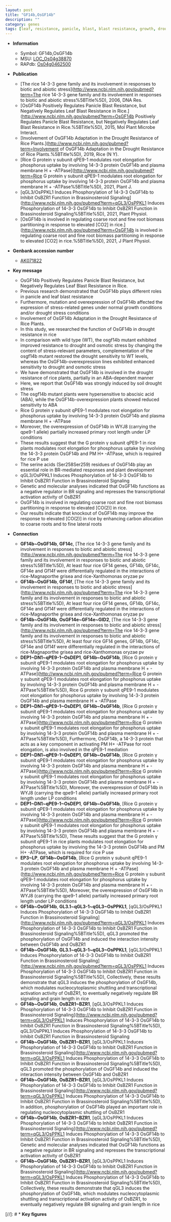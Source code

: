 ```yaml
---
layout: post
title: "GF14b,OsGF14b"
description: ""
category: genes
tags: [leaf, resistance, panicle, blast, blast resistance, growth, drought, stress, abscisic acid, ABA, drought stress, drought resistance, drought sensitivity, drought stress , root, root elongation, plasma membrane, primary root, phosphorus, root length, development, plant development, brassinosteroid,  BR , Brassinosteroid, BR signaling, Brassinosteroid Signaling, biomass, lateral root]
---
```


* **Information**  
    + Symbol: GF14b,OsGF14b  
    + MSU: [LOC_Os04g38870](http://rice.uga.edu/cgi-bin/ORF_infopage.cgi?orf=LOC_Os04g38870)  
    + RAPdb: [Os04g0462500](http://rapdb.dna.affrc.go.jp/viewer/gbrowse_details/irgsp1?name=Os04g0462500)  

* **Publication**  
    + [The rice 14-3-3 gene family and its involvement in responses to biotic and abiotic stress](http://www.ncbi.nlm.nih.gov/pubmed?term=The rice 14-3-3 gene family and its involvement in responses to biotic and abiotic stress%5BTitle%5D), 2006, DNA Res.
    + [OsGF14b Positively Regulates Panicle Blast Resistance, but Negatively Regulates Leaf Blast Resistance in Rice.](http://www.ncbi.nlm.nih.gov/pubmed?term=OsGF14b Positively Regulates Panicle Blast Resistance, but Negatively Regulates Leaf Blast Resistance in Rice.%5BTitle%5D), 2015, Mol Plant Microbe Interact.
    + [Involvement of OsGF14b Adaptation in the Drought Resistance of Rice Plants.](http://www.ncbi.nlm.nih.gov/pubmed?term=Involvement of OsGF14b Adaptation in the Drought Resistance of Rice Plants.%5BTitle%5D), 2019, Rice (N Y).
    + [Rice G protein γ subunit qPE9-1 modulates root elongation for phosphorus uptake by involving 14-3-3 protein OsGF14b and plasma membrane H + -ATPase](http://www.ncbi.nlm.nih.gov/pubmed?term=Rice G protein γ subunit qPE9-1 modulates root elongation for phosphorus uptake by involving 14-3-3 protein OsGF14b and plasma membrane H + -ATPase%5BTitle%5D), 2021, Plant J.
    + [qGL3/OsPPKL1 Induces Phosphorylation of 14-3-3 OsGF14b to Inhibit OsBZR1 Function in Brassinosteroid Signaling](http://www.ncbi.nlm.nih.gov/pubmed?term=qGL3/OsPPKL1 Induces Phosphorylation of 14-3-3 OsGF14b to Inhibit OsBZR1 Function in Brassinosteroid Signaling%5BTitle%5D), 2021, Plant Physiol.
    + [OsGF14b is involved in regulating coarse root and fine root biomass partitioning in response to elevated [CO2] in rice.](http://www.ncbi.nlm.nih.gov/pubmed?term=OsGF14b is involved in regulating coarse root and fine root biomass partitioning in response to elevated [CO2] in rice.%5BTitle%5D), 2021, J Plant Physiol.

* **Genbank accession number**  
    + [AK071822](http://www.ncbi.nlm.nih.gov/nuccore/AK071822)

* **Key message**  
    + OsGF14b Positively Regulates Panicle Blast Resistance, but Negatively Regulates Leaf Blast Resistance in Rice.
    + Previous research demonstrated that OsGF14b plays different roles in panicle and leaf blast resistance
    + Furthermore, mutation and overexpression of OsGF14b affected the expression of stress-related genes under normal growth conditions and/or drought stress conditions
    + Involvement of OsGF14b Adaptation in the Drought Resistance of Rice Plants.
    + In this study, we researched the function of OsGF14b in drought resistance in rice
    + In comparison with wild type (WT), the osgf14b mutant exhibited improved resistance to drought and osmotic stress by changing the content of stress-relevant parameters, complementation of the osgf14b mutant restored the drought sensitivity to WT levels, whereas the OsGF14b-overexpression lines exhibited enhanced sensitivity to drought and osmotic stress
    + We have demonstrated that OsGF14b is involved in the drought resistance of rice plants, partially in an ABA-dependent manner
    + Here, we report that OsGF14b was strongly induced by soil drought stress
    + The osgf14b mutant plants were hypersensitive to abscisic acid (ABA), while the OsGF14b-overexpression plants showed reduced sensitivity to ABA
    + Rice G protein γ subunit qPE9-1 modulates root elongation for phosphorus uptake by involving 14-3-3 protein OsGF14b and plasma membrane H + -ATPase
    + Moreover, the overexpression of OsGF14b in WYJ8 (carrying the qpe9-1 allele) partially increased primary root length under LP conditions
    + These results suggest that the G protein γ subunit qPE9-1 in rice plants modulates root elongation for phosphorus uptake by involving the 14-3-3 protein OsGF14b and PM H+ -ATPase, which is required for rice P use
    + The serine acids (Ser258Ser259) residues of OsGF14b play an essential role in BR-mediated responses and plant development
    + qGL3/OsPPKL1 Induces Phosphorylation of 14-3-3 OsGF14b to Inhibit OsBZR1 Function in Brassinosteroid Signaling
    + Genetic and molecular analyses indicated that OsGF14b functions as a negative regulator in BR signaling and represses the transcriptional activation activity of OsBZR1
    + OsGF14b is involved in regulating coarse root and fine root biomass partitioning in response to elevated [CO(2)] in rice.
    + Our results indicate that knockout of OsGF14b may improve the response to elevated [CO(2)] in rice by enhancing carbon allocation to coarse roots and to fine lateral roots

* **Connection**  
    + __GF14b~OsGF14b__, __GF14c__, [The rice 14-3-3 gene family and its involvement in responses to biotic and abiotic stress](http://www.ncbi.nlm.nih.gov/pubmed?term=The rice 14-3-3 gene family and its involvement in responses to biotic and abiotic stress%5BTitle%5D), At least four rice GF14 genes, GF14b, GF14c, GF14e and Gf14f were differentially regulated in the interactions of rice-Magnaporthe grisea and rice-Xanthomonas oryzae pv
    + __GF14b~OsGF14b__, __GF14f__, [The rice 14-3-3 gene family and its involvement in responses to biotic and abiotic stress](http://www.ncbi.nlm.nih.gov/pubmed?term=The rice 14-3-3 gene family and its involvement in responses to biotic and abiotic stress%5BTitle%5D), At least four rice GF14 genes, GF14b, GF14c, GF14e and Gf14f were differentially regulated in the interactions of rice-Magnaporthe grisea and rice-Xanthomonas oryzae pv
    + __GF14b~OsGF14b__, __OsGF14e~GF14e~GID2__, [The rice 14-3-3 gene family and its involvement in responses to biotic and abiotic stress](http://www.ncbi.nlm.nih.gov/pubmed?term=The rice 14-3-3 gene family and its involvement in responses to biotic and abiotic stress%5BTitle%5D), At least four rice GF14 genes, GF14b, GF14c, GF14e and Gf14f were differentially regulated in the interactions of rice-Magnaporthe grisea and rice-Xanthomonas oryzae pv
    + __DEP1~DN1~qPE9-1~OsDEP1__, __GF14b~OsGF14b__, [Rice G protein γ subunit qPE9-1 modulates root elongation for phosphorus uptake by involving 14-3-3 protein OsGF14b and plasma membrane H + -ATPase](http://www.ncbi.nlm.nih.gov/pubmed?term=Rice G protein γ subunit qPE9-1 modulates root elongation for phosphorus uptake by involving 14-3-3 protein OsGF14b and plasma membrane H + -ATPase%5BTitle%5D), Rice G protein γ subunit qPE9-1 modulates root elongation for phosphorus uptake by involving 14-3-3 protein OsGF14b and plasma membrane H + -ATPase
    + __DEP1~DN1~qPE9-1~OsDEP1__, __GF14b~OsGF14b__, [Rice G protein γ subunit qPE9-1 modulates root elongation for phosphorus uptake by involving 14-3-3 protein OsGF14b and plasma membrane H + -ATPase](http://www.ncbi.nlm.nih.gov/pubmed?term=Rice G protein γ subunit qPE9-1 modulates root elongation for phosphorus uptake by involving 14-3-3 protein OsGF14b and plasma membrane H + -ATPase%5BTitle%5D),  Furthermore, OsGF14b, a 14-3-3 protein that acts as a key component in activating PM H+ -ATPase for root elongation, is also involved in the qPE9-1 mediation
    + __DEP1~DN1~qPE9-1~OsDEP1__, __GF14b~OsGF14b__, [Rice G protein γ subunit qPE9-1 modulates root elongation for phosphorus uptake by involving 14-3-3 protein OsGF14b and plasma membrane H + -ATPase](http://www.ncbi.nlm.nih.gov/pubmed?term=Rice G protein γ subunit qPE9-1 modulates root elongation for phosphorus uptake by involving 14-3-3 protein OsGF14b and plasma membrane H + -ATPase%5BTitle%5D),  Moreover, the overexpression of OsGF14b in WYJ8 (carrying the qpe9-1 allele) partially increased primary root length under LP conditions
    + __DEP1~DN1~qPE9-1~OsDEP1__, __GF14b~OsGF14b__, [Rice G protein γ subunit qPE9-1 modulates root elongation for phosphorus uptake by involving 14-3-3 protein OsGF14b and plasma membrane H + -ATPase](http://www.ncbi.nlm.nih.gov/pubmed?term=Rice G protein γ subunit qPE9-1 modulates root elongation for phosphorus uptake by involving 14-3-3 protein OsGF14b and plasma membrane H + -ATPase%5BTitle%5D),  These results suggest that the G protein γ subunit qPE9-1 in rice plants modulates root elongation for phosphorus uptake by involving the 14-3-3 protein OsGF14b and PM H+ -ATPase, which is required for rice P use
    + __EP3~LP__, __GF14b~OsGF14b__, [Rice G protein γ subunit qPE9-1 modulates root elongation for phosphorus uptake by involving 14-3-3 protein OsGF14b and plasma membrane H + -ATPase](http://www.ncbi.nlm.nih.gov/pubmed?term=Rice G protein γ subunit qPE9-1 modulates root elongation for phosphorus uptake by involving 14-3-3 protein OsGF14b and plasma membrane H + -ATPase%5BTitle%5D),  Moreover, the overexpression of OsGF14b in WYJ8 (carrying the qpe9-1 allele) partially increased primary root length under LP conditions
    + __GF14b~OsGF14b__, __GL3.1~qGL3-1~qGL3~OsPPKL1__, [qGL3/OsPPKL1 Induces Phosphorylation of 14-3-3 OsGF14b to Inhibit OsBZR1 Function in Brassinosteroid Signaling](http://www.ncbi.nlm.nih.gov/pubmed?term=qGL3/OsPPKL1 Induces Phosphorylation of 14-3-3 OsGF14b to Inhibit OsBZR1 Function in Brassinosteroid Signaling%5BTitle%5D),  qGL3 promoted the phosphorylation of OsGF14b and induced the interaction intensity between OsGF14b and OsBZR1
    + __GF14b~OsGF14b__, __GL3.1~qGL3-1~qGL3~OsPPKL1__, [qGL3/OsPPKL1 Induces Phosphorylation of 14-3-3 OsGF14b to Inhibit OsBZR1 Function in Brassinosteroid Signaling](http://www.ncbi.nlm.nih.gov/pubmed?term=qGL3/OsPPKL1 Induces Phosphorylation of 14-3-3 OsGF14b to Inhibit OsBZR1 Function in Brassinosteroid Signaling%5BTitle%5D),  Collectively, these results demonstrate that qGL3 induces the phosphorylation of OsGF14b, which modulates nucleocytoplasmic shuttling and transcriptional activation activity of OsBZR1, to eventually negatively regulate BR signaling and grain length in rice
    + __GF14b~OsGF14b__, __OsBZR1~BZR1__, [qGL3/OsPPKL1 Induces Phosphorylation of 14-3-3 OsGF14b to Inhibit OsBZR1 Function in Brassinosteroid Signaling](http://www.ncbi.nlm.nih.gov/pubmed?term=qGL3/OsPPKL1 Induces Phosphorylation of 14-3-3 OsGF14b to Inhibit OsBZR1 Function in Brassinosteroid Signaling%5BTitle%5D), qGL3/OsPPKL1 Induces Phosphorylation of 14-3-3 OsGF14b to Inhibit OsBZR1 Function in Brassinosteroid Signaling
    + __GF14b~OsGF14b__, __OsBZR1~BZR1__, [qGL3/OsPPKL1 Induces Phosphorylation of 14-3-3 OsGF14b to Inhibit OsBZR1 Function in Brassinosteroid Signaling](http://www.ncbi.nlm.nih.gov/pubmed?term=qGL3/OsPPKL1 Induces Phosphorylation of 14-3-3 OsGF14b to Inhibit OsBZR1 Function in Brassinosteroid Signaling%5BTitle%5D),  qGL3 promoted the phosphorylation of OsGF14b and induced the interaction intensity between OsGF14b and OsBZR1
    + __GF14b~OsGF14b__, __OsBZR1~BZR1__, [qGL3/OsPPKL1 Induces Phosphorylation of 14-3-3 OsGF14b to Inhibit OsBZR1 Function in Brassinosteroid Signaling](http://www.ncbi.nlm.nih.gov/pubmed?term=qGL3/OsPPKL1 Induces Phosphorylation of 14-3-3 OsGF14b to Inhibit OsBZR1 Function in Brassinosteroid Signaling%5BTitle%5D),  In addition, phosphorylation of OsGF14b played an important role in regulating nucleocytoplasmic shuttling of OsBZR1
    + __GF14b~OsGF14b__, __OsBZR1~BZR1__, [qGL3/OsPPKL1 Induces Phosphorylation of 14-3-3 OsGF14b to Inhibit OsBZR1 Function in Brassinosteroid Signaling](http://www.ncbi.nlm.nih.gov/pubmed?term=qGL3/OsPPKL1 Induces Phosphorylation of 14-3-3 OsGF14b to Inhibit OsBZR1 Function in Brassinosteroid Signaling%5BTitle%5D),  Genetic and molecular analyses indicated that OsGF14b functions as a negative regulator in BR signaling and represses the transcriptional activation activity of OsBZR1
    + __GF14b~OsGF14b__, __OsBZR1~BZR1__, [qGL3/OsPPKL1 Induces Phosphorylation of 14-3-3 OsGF14b to Inhibit OsBZR1 Function in Brassinosteroid Signaling](http://www.ncbi.nlm.nih.gov/pubmed?term=qGL3/OsPPKL1 Induces Phosphorylation of 14-3-3 OsGF14b to Inhibit OsBZR1 Function in Brassinosteroid Signaling%5BTitle%5D),  Collectively, these results demonstrate that qGL3 induces the phosphorylation of OsGF14b, which modulates nucleocytoplasmic shuttling and transcriptional activation activity of OsBZR1, to eventually negatively regulate BR signaling and grain length in rice

[//]: # * **Key figures**  


